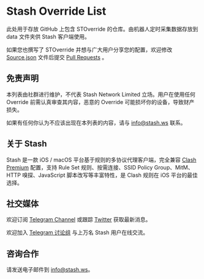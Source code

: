 # Stash Override List

此处用于存放 GitHub 上包含 STOverride 的仓库。由机器人定时采集数据存放到 data 文件夹供 Stash 客户端使用。

如果您也撰写了 STOverride 并想与广大用户分享您的配置，欢迎修改 [Source.json](https://github.com/STASH-NETWORKS-LIMITED/stoverride-list/blob/main/source.json) 文件后提交 [Pull Requests](https://github.com/STASH-NETWORKS-LIMITED/stoverride-list/pulls) 。

## 免责声明

本列表由社群进行维护，不代表 Stash Network Limited 立场。用户在使用任何 Override 前需认真审查其内容，恶意的 Override 可能损坏你的设备，导致财产损失。

如果有任何你认为不应该出现在本列表的内容，请与 info@stash.ws 联系。

## 关于 Stash

Stash 是一款 iOS / macOS 平台基于规则的多协议代理客户端，完全兼容 [Clash Premium](https://github.com/Dreamacro/clash/wiki/configuration) 配置，支持 Rule Set 规则、按需连接、SSID Policy Group、MitM、HTTP 嗅探、JavaScript 脚本改写等丰富特性，是 Clash 规则在 iOS 平台的最佳选择。

## 社交媒体

欢迎订阅 [Telegram Channel](https://t.me/RnNc2RaV8x0wMzQ0) 或跟踪 [Twitter](https://twitter.com/StashNetwork) 获取最新消息。

欢迎加入 [Telegram 讨论组](https://t.me/stashnetworks) 与上万名 Stash 用户在线交流。

## 咨询合作

请发送电子邮件到 [info@stash.ws](mailto://info@stash.ws)。
